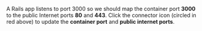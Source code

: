 A Rails app listens to port 3000 so we should map the container port __3000__ to the public Internet ports __80__ and __443__. Click the connector icon (circled in red above) to update the __container port__ and __public internet ports__.
